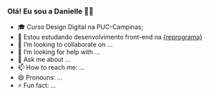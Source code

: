 ### Olá! Eu sou a Danielle 👋🏼


- 🎓 Curso Design Digital na PUC-Campinas;
- 🌱 Estou estudando desenvolvimento front-end na <a href="https://github.com/reprograma">{reprograma}</a>
- 👯 I’m looking to collaborate on ...
- 🤔 I’m looking for help with ...
- 💬 Ask me about ...
- 📫 How to reach me: ...
- 😄 Pronouns: ...
- ⚡ Fun fact: ...
